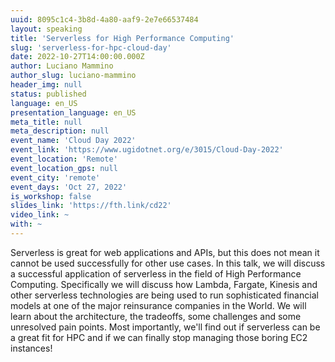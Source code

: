 ```yaml
---
uuid: 8095c1c4-3b8d-4a80-aaf9-2e7e66537484
layout: speaking
title: 'Serverless for High Performance Computing'
slug: 'serverless-for-hpc-cloud-day'
date: 2022-10-27T14:00:00.000Z
author: Luciano Mammino
author_slug: luciano-mammino
header_img: null
status: published
language: en_US
presentation_language: en_US
meta_title: null
meta_description: null
event_name: 'Cloud Day 2022'
event_link: 'https://www.ugidotnet.org/e/3015/Cloud-Day-2022'
event_location: 'Remote'
event_location_gps: null
event_city: 'remote'
event_days: 'Oct 27, 2022'
is_workshop: false
slides_link: 'https://fth.link/cd22'
video_link: ~
with: ~
---
```


Serverless is great for web applications and APIs, but this does not mean it cannot be used successfully for other use cases. In this talk, we will discuss a successful application of serverless in the field of High Performance Computing. Specifically we will discuss how Lambda, Fargate, Kinesis and other serverless technologies are being used to run sophisticated financial models at one of the major reinsurance companies in the World. We will learn about the architecture, the tradeoffs, some challenges and some unresolved pain points. Most importantly, we'll find out if serverless can be a great fit for HPC and if we can finally stop managing those boring EC2 instances!
